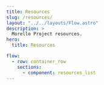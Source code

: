 ```yaml
---
title: Resources
slug: /resources/
layout: "../../layouts/Flow.astro"
description: >
  Morello Project resources.
hero:
  title: Resources

flow:
  - row: container_row
    sections:
      - component: resources_list
---
```

